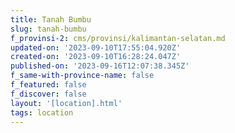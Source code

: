 ```yaml
---
title: Tanah Bumbu
slug: tanah-bumbu
f_provinsi-2: cms/provinsi/kalimantan-selatan.md
updated-on: '2023-09-10T17:55:04.920Z'
created-on: '2023-09-10T16:28:24.047Z'
published-on: '2023-09-16T12:07:38.345Z'
f_same-with-province-name: false
f_featured: false
f_discover: false
layout: '[location].html'
tags: location
---
```




